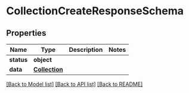 # CollectionCreateResponseSchema

## Properties
Name | Type | Description | Notes
------------ | ------------- | ------------- | -------------
**status** | **object** |  | 
**data** | [**Collection**](Collection.md) |  | 

[[Back to Model list]](../README.md#documentation-for-models) [[Back to API list]](../README.md#documentation-for-api-endpoints) [[Back to README]](../README.md)

